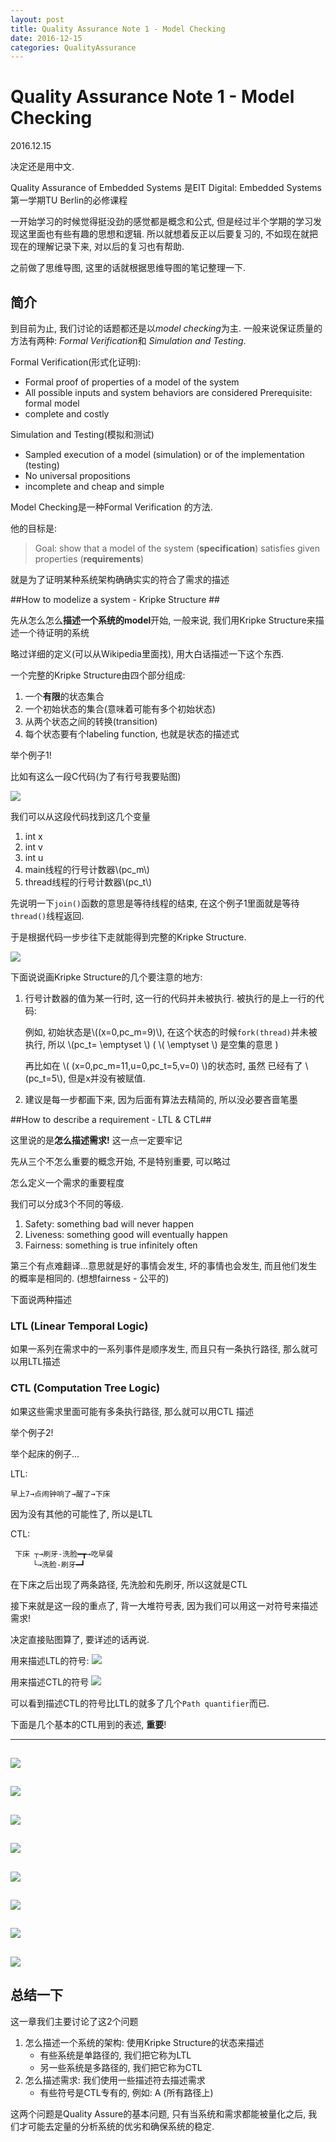 ```yaml
---
layout: post
title: Quality Assurance Note 1 - Model Checking
date: 2016-12-15
categories: QualityAssurance
---
```


# Quality Assurance Note 1 - Model Checking #

2016.12.15

决定还是用中文.

Quality Assurance of Embedded Systems 是EIT Digital: Embedded Systems第一学期TU Berlin的必修课程

一开始学习的时候觉得挺没劲的感觉都是概念和公式, 但是经过半个学期的学习发现这里面也有些有趣的思想和逻辑. 所以就想着反正以后要复习的, 不如现在就把现在的理解记录下来, 对以后的复习也有帮助.

之前做了思维导图, 这里的话就根据思维导图的笔记整理一下.


## 简介

到目前为止, 我们讨论的话题都还是以*model checking*为主. 一般来说保证质量的方法有两种: *Formal Verification*和 *Simulation and Testing*.

Formal Verification(形式化证明):
  
 - Formal proof of properties of a model of the system - All possible inputs and system behaviors are considered   Prerequisite: formal model  
- complete and costly




Simulation and Testing(模拟和测试)   - Sampled execution of a model (simulation) or of the implementation (testing)- No universal propositions- incomplete and cheap and simple


Model Checking是一种Formal Verification  的方法. 

他的目标是: 

>Goal: show that a model of the system (**specification**) satisfies given properties (**requirements**)


就是为了证明某种系统架构确确实实的符合了需求的描述

##How to modelize a system - Kripke Structure ##

先从怎么怎么**描述一个系统的model**开始, 一般来说, 我们用Kripke Structure来描述一个待证明的系统 

略过详细的定义(可以从Wikipedia里面找), 用大白话描述一下这个东西.

一个完整的Kripke Structure由四个部分组成:

1. 一个**有限**的状态集合
2. 一个初始状态的集合(意味着可能有多个初始状态)
3. 从两个状态之间的转换(transition) 
4. 每个状态要有个labeling function, 也就是状态的描述式

举个例子1!

比如有这么一段C代码(为了有行号我要贴图)

![](/img/2016-12-15/2016-12-15-11-39-58.png)

我们可以从这段代码找到这几个变量

1. int x
2. int v
3. int u
2. main线程的行号计数器\\(pc_m\\)
3. thread线程的行号计数器\\(pc_t\\)

先说明一下`join()`函数的意思是等待线程的结束, 在这个例子1里面就是等待`thread()`线程返回.

于是根据代码一步步往下走就能得到完整的Kripke Structure.

![](/img/2016-12-15/2016-12-15-11-45-13.png)

下面说说画Kripke Structure的几个要注意的地方:

1. 行号计数器的值为某一行时, 这一行的代码并未被执行. 被执行的是上一行的代码:

	例如, 初始状态是\\((x=0,pc_m=9)\\), 在这个状态的时候`fork(thread)`并未被执行, 所以 \\(pc_t= \emptyset \\) ( \\( \emptyset \\) 是空集的意思 )
	
	再比如在 \\( (x=0,pc_m=11,u=0,pc_t=5,v=0) \\)的状态时, 虽然 已经有了 \\(pc_t=5\\), 但是x并没有被赋值.

2. 建议是每一步都画下来, 因为后面有算法去精简的, 所以没必要吝啬笔墨

##How to describe a requirement - LTL & CTL##

这里说的是**怎么描述需求!** 这一点一定要牢记

先从三个不怎么重要的概念开始, 不是特别重要, 可以略过

怎么定义一个需求的重要程度

我们可以分成3个不同的等级.

1. Safety: something bad will never happen
2. Liveness: something good will eventually happen
3. Fairness: something is true infinitely often

第三个有点难翻译...意思就是好的事情会发生, 坏的事情也会发生, 而且他们发生的概率是相同的. (想想fairness - 公平的)

下面说两种描述

### LTL (Linear Temporal Logic) ###

如果一系列在需求中的一系列事件是顺序发生, 而且只有一条执行路径, 那么就可以用LTL描述

### CTL (Computation Tree Logic) ###

如果这些需求里面可能有多条执行路径, 那么就可以用CTL 描述

举个例子2!

举个起床的例子...

LTL:

```
早上7→点闹钟响了→醒了→下床
```
因为没有其他的可能性了, 所以是LTL

CTL:

```
 下床 ┬→刷牙-洗脸━┳→吃早餐
     └→洗脸-刷牙━┛
```

在下床之后出现了两条路径, 先洗脸和先刷牙, 所以这就是CTL

接下来就是这一段的重点了, 背一大堆符号表, 因为我们可以用这一对符号来描述需求!

决定直接贴图算了, 要详述的话再说.

用来描述LTL的符号:
![](/img/2016-12-15/2016-12-15-12-24-28.png)

用来描述CTL的符号
![](/img/2016-12-15/2016-12-15-12-25-19.png)

可以看到描述CTL的符号比LTL的就多了几个`Path quantifier`而已.

下面是几个基本的CTL用到的表述, **重要**!

---
![](/img/2016-12-15/2016-12-15-12-28-10.png)
---
![](/img/2016-12-15/2016-12-15-12-28-23.png)
---
![](/img/2016-12-15/2016-12-15-12-28-42.png)
---
![](/img/2016-12-15/2016-12-15-12-28-56.png)
---
![](/img/2016-12-15/2016-12-15-12-29-07.png)
---
![](/img/2016-12-15/2016-12-15-12-29-16.png)
---
![](/img/2016-12-15/2016-12-15-12-29-40.png)
---
![](/img/2016-12-15/2016-12-15-12-29-56.png)
---




## 总结一下 ##

这一章我们主要讨论了这2个问题

1. 怎么描述一个系统的架构: 使用Kripke Structure的状态来描述
	- 有些系统是单路径的, 我们把它称为LTL
	- 另一些系统是多路径的, 我们把它称为CTL
2. 怎么描述需求: 我们使用一些描述符去描述需求
	- 有些符号是CTL专有的, 例如: A (所有路径上)

	
这两个问题是Quality Assure的基本问题, 只有当系统和需求都能被量化之后, 我们才可能去定量的分析系统的优劣和确保系统的稳定.


